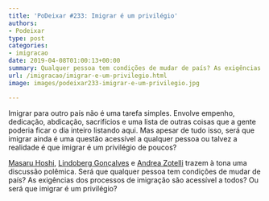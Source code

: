 ```yaml
---
title: 'PoDeixar #233: Imigrar é um privilégio'
authors:
- Podeixar
type: post
categories:
- imigracao
date: 2019-04-08T01:00:13+00:00
summary: Qualquer pessoa tem condições de mudar de país? As exigências dos processos de imigração são acessível a todos? Ou será que imigrar é um privilégio?
url: /imigracao/imigrar-e-um-privilegio.html
image: images/podeixar233-imigrar-e-um-privilegio.jpg

---
```

Imigrar para outro país não é uma tarefa simples. Envolve empenho, dedicação, abdicação, sacrifícios e uma lista de outras coisas que a gente poderia ficar o dia inteiro listando aqui. Mas apesar de tudo isso, será que imigrar ainda é uma questão acessível a qualquer pessoa ou talvez a realidade é que imigrar é um privilégio de poucos?

[Masaru Hoshi][1], [Lindoberg Gonçalves][2] e [Andrea Zotelli][3] trazem à tona uma discussão polêmica. Será que qualquer pessoa tem condições de mudar de país? As exigências dos processos de imigração são acessível a todos? Ou será que imigrar é um privilégio?<figure class="wp-block-embed-youtube wp-block-embed is-type-video is-provider-youtube wp-embed-aspect-16-9 wp-has-aspect-ratio">

<div class="wp-block-embed__wrapper">
  <span class="embed-youtube" style="text-align:center; display: block;"></span>
</div></figure>



 [1]: /japa
 [2]: /berg
 [3]: /andreazotelli
 [4]: https://vempra.ca/seguroviagem